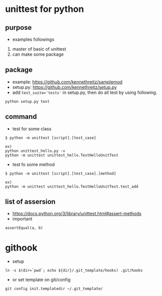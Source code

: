 # unittest for python

## purpose

- examples followings
1. master of basic of unittest
1. can make some package

## package

- example: https://github.com/kennethreitz/samplemod
- setup.py: https://github.com/kennethreitz/setup.py
- add `test_suite='tests'` in setup.py, then do all test by using following.
```
python setup.py test
```

## command

- test for some class
```
$ python -m unittest [script].[test_case]

ex)
python unittest_hello.py -v
python -m unittest unittest_hello.TestHelloUnitTest

```

- test fo some method
```
$ python -m unittest [script].[test_case].[method]

ex)
python -m unittest unittest_hello.TestHelloUnitTest.test_add
```

## list of assersion

- https://docs.python.org/3/library/unittest.html#assert-methods
- important
```
assertEqual(a, b)
```

# githook

- setup
```
ln -s $(dir=`pwd`; echo ${dir}/.git_template/hooks) .git/hooks
```

- or set template on git/config
```
git config init.templatedir ~/.git_template/
```
